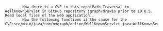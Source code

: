 
            Now there is a CVE in this repo:Path Traversal in WellKnownServlet in GitHub repository jgraph/drawio prior to 18.0.5. Read local files of the web application..
            Now the following functions is the cause for the CVE:src/main/java/com/mxgraph/online/WellKnownServlet.java:WellKnownServlet::doGet();src/main/java/com/mxgraph/online/WellKnownServlet.java:WellKnownServlet::doGet();
            